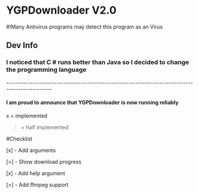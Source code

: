 # YGPDownloader V2.0
#!Many Antivirus programs may detect this program as an Virus

<h2>Dev Info</h2>
<h3>I noticed that C # runs better than Java so I decided to change the programming language</h3>
 -------------------------------------------------------------------------------------------------
 
<h4>I am proud to announce that YGPDownloader is now running reliably</h4>

x = implemented
> = half implemented

#Checklist
 
 [x] - Add arguments
 
 [>] - Show download progress
 
 [x] - Add help argument
 
 [>] - Add ffmpeg support
